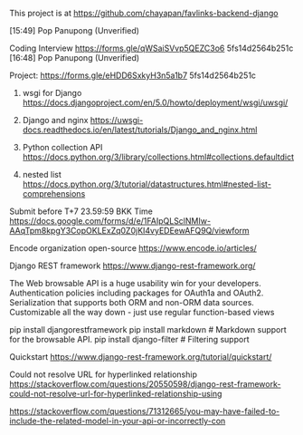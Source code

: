 This project is at
https://github.com/chayapan/favlinks-backend-django


[15:49] Pop Panupong (Unverified)

Coding Interview
https://forms.gle/qWSaiSVvp5QEZC3o6
5fs14d2564b251c
[16:48] Pop Panupong (Unverified)


Project: https://forms.gle/eHDD6SxkyH3n5a1b7
5fs14d2564b251c



1. wsgi for Django
https://docs.djangoproject.com/en/5.0/howto/deployment/wsgi/uwsgi/

2. Django and nginx
https://uwsgi-docs.readthedocs.io/en/latest/tutorials/Django_and_nginx.html

3. Python collection API
https://docs.python.org/3/library/collections.html#collections.defaultdict

4. nested list
https://docs.python.org/3/tutorial/datastructures.html#nested-list-comprehensions


Submit before T+7 23.59:59 BKK Time
https://docs.google.com/forms/d/e/1FAIpQLSclNMIw-AAqTpm8kpgY3CopOKLExZq0Z0jKI4vyEDEewAFQ9Q/viewform



Encode organization open-source
https://www.encode.io/articles/


Django REST framework
https://www.django-rest-framework.org/

The Web browsable API is a huge usability win for your developers.
Authentication policies including packages for OAuth1a and OAuth2.
Serialization that supports both ORM and non-ORM data sources.
Customizable all the way down - just use regular function-based views

pip install djangorestframework
pip install markdown       # Markdown support for the browsable API.
pip install django-filter  # Filtering support


Quickstart
https://www.django-rest-framework.org/tutorial/quickstart/

Could not resolve URL for hyperlinked relationship
https://stackoverflow.com/questions/20550598/django-rest-framework-could-not-resolve-url-for-hyperlinked-relationship-using

https://stackoverflow.com/questions/71312665/you-may-have-failed-to-include-the-related-model-in-your-api-or-incorrectly-con
